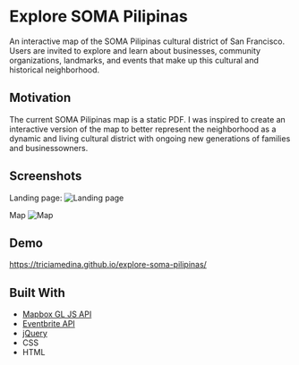 # Explore SOMA Pilipinas
An interactive map of the SOMA Pilipinas cultural district of San Francisco. Users are invited to explore and learn about businesses, community organizations, landmarks, and events that make up this cultural and historical neighborhood.

## Motivation
The current SOMA Pilipinas map is a static PDF. I was inspired to create an interactive version of the map to better represent the neighborhood as a dynamic and living cultural district with ongoing new generations of families and businessowners.

## Screenshots
Landing page:
![Landing page](https://user-images.githubusercontent.com/48637126/60761773-ded00980-a004-11e9-8809-38c3ec363a6c.png)

Map
![Map](https://user-images.githubusercontent.com/48637126/60761779-f7402400-a004-11e9-8f6c-1a4d37efcf6d.png)

## Demo
https://triciamedina.github.io/explore-soma-pilipinas/

## Built With
- [Mapbox GL JS API](https://docs.mapbox.com/mapbox-gl-js/api/)
- [Eventbrite API](https://www.eventbrite.com/platform/api)
- [jQuery](https://jquery.com/)
- CSS
- HTML
